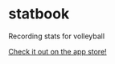 # statbook
Recording stats for volleyball

[Check it out on the app store!](https://apps.apple.com/us/app/volleyholics-statbook/id6477973045)
